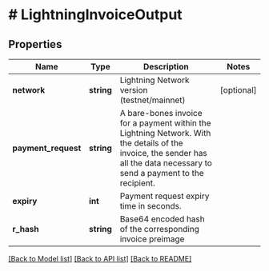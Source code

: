 # # LightningInvoiceOutput

## Properties

Name | Type | Description | Notes
------------ | ------------- | ------------- | -------------
**network** | **string** | Lightning Network version (testnet/mainnet) | [optional]
**payment_request** | **string** | A bare-bones invoice for a payment within the Lightning Network. With the details of the invoice, the sender has all the data necessary to send a payment to the recipient. |
**expiry** | **int** | Payment request expiry time in seconds. |
**r_hash** | **string** | Base64 encoded hash of the corresponding invoice preimage |

[[Back to Model list]](../../README.md#models) [[Back to API list]](../../README.md#endpoints) [[Back to README]](../../README.md)
